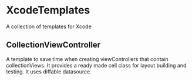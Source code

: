 # XcodeTemplates
A collection of templates for Xcode

## CollectionViewController
A template to save time when creating viewControllers that contain collectionViews. It provides a ready made cell class for layout building and testing. It uses diffable datasource.
